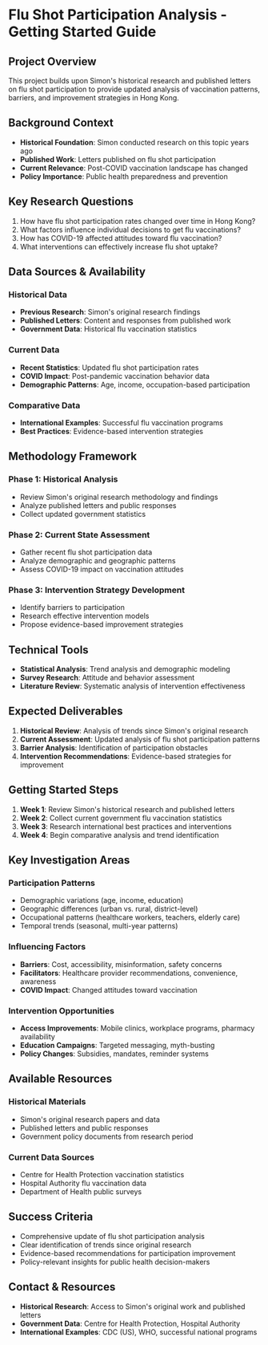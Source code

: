 # Flu Shot Participation Analysis - Getting Started Guide

## Project Overview
This project builds upon Simon's historical research and published letters on flu shot participation to provide updated analysis of vaccination patterns, barriers, and improvement strategies in Hong Kong.

## Background Context
- **Historical Foundation**: Simon conducted research on this topic years ago
- **Published Work**: Letters published on flu shot participation
- **Current Relevance**: Post-COVID vaccination landscape has changed
- **Policy Importance**: Public health preparedness and prevention

## Key Research Questions
1. How have flu shot participation rates changed over time in Hong Kong?
2. What factors influence individual decisions to get flu vaccinations?
3. How has COVID-19 affected attitudes toward flu vaccination?
4. What interventions can effectively increase flu shot uptake?

## Data Sources & Availability
### Historical Data
- **Previous Research**: Simon's original research findings
- **Published Letters**: Content and responses from published work
- **Government Data**: Historical flu vaccination statistics

### Current Data
- **Recent Statistics**: Updated flu shot participation rates
- **COVID Impact**: Post-pandemic vaccination behavior data
- **Demographic Patterns**: Age, income, occupation-based participation

### Comparative Data
- **International Examples**: Successful flu vaccination programs
- **Best Practices**: Evidence-based intervention strategies

## Methodology Framework
### Phase 1: Historical Analysis
- Review Simon's original research methodology and findings
- Analyze published letters and public responses
- Collect updated government statistics

### Phase 2: Current State Assessment
- Gather recent flu shot participation data
- Analyze demographic and geographic patterns
- Assess COVID-19 impact on vaccination attitudes

### Phase 3: Intervention Strategy Development
- Identify barriers to participation
- Research effective intervention models
- Propose evidence-based improvement strategies

## Technical Tools
- **Statistical Analysis**: Trend analysis and demographic modeling
- **Survey Research**: Attitude and behavior assessment
- **Literature Review**: Systematic analysis of intervention effectiveness

## Expected Deliverables
1. **Historical Review**: Analysis of trends since Simon's original research
2. **Current Assessment**: Updated analysis of flu shot participation patterns
3. **Barrier Analysis**: Identification of participation obstacles
4. **Intervention Recommendations**: Evidence-based strategies for improvement

## Getting Started Steps
1. **Week 1**: Review Simon's historical research and published letters
2. **Week 2**: Collect current government flu vaccination statistics
3. **Week 3**: Research international best practices and interventions
4. **Week 4**: Begin comparative analysis and trend identification

## Key Investigation Areas
### Participation Patterns
- Demographic variations (age, income, education)
- Geographic differences (urban vs. rural, district-level)
- Occupational patterns (healthcare workers, teachers, elderly care)
- Temporal trends (seasonal, multi-year patterns)

### Influencing Factors
- **Barriers**: Cost, accessibility, misinformation, safety concerns
- **Facilitators**: Healthcare provider recommendations, convenience, awareness
- **COVID Impact**: Changed attitudes toward vaccination

### Intervention Opportunities
- **Access Improvements**: Mobile clinics, workplace programs, pharmacy availability
- **Education Campaigns**: Targeted messaging, myth-busting
- **Policy Changes**: Subsidies, mandates, reminder systems

## Available Resources
### Historical Materials
- Simon's original research papers and data
- Published letters and public responses
- Government policy documents from research period

### Current Data Sources
- Centre for Health Protection vaccination statistics
- Hospital Authority flu vaccination data
- Department of Health public surveys

## Success Criteria
- Comprehensive update of flu shot participation analysis
- Clear identification of trends since original research
- Evidence-based recommendations for participation improvement
- Policy-relevant insights for public health decision-makers

## Contact & Resources
- **Historical Research**: Access to Simon's original work and published letters
- **Government Data**: Centre for Health Protection, Hospital Authority
- **International Examples**: CDC (US), WHO, successful national programs